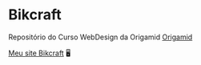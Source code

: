 # Bikcraft
Repositório do Curso WebDesign da Origamid
[Origamid](https://www.origamid.com/curso/web-design-completo/)

[Meu site Bikcraft](http://bikcraft.atwebpages.com/index.html) 	:desktop_computer:
